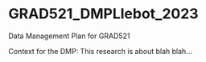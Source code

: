 # GRAD521_DMPLlebot_2023

Data Management Plan for GRAD521

Context for the DMP: 
This research is about blah blah...
